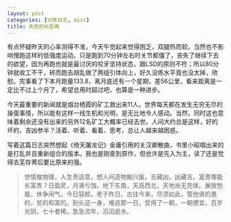 ```yaml
---
layout: post
categories: [训练日志, misc]
title: 失败的长距离
---
```


有点怀疑昨天的心率测得不准，今天午觉起来觉得困乏，双腿热而软。当然也不影响慢跑这样的低强度运动。只是跑到70分钟左右时关节都僵了，丧失了继续下去的欲望，因为再跑也就是最讨厌的咬牙坚持状态，跟LSD的原则不符；所以80分钟就收工不干，转而跑去胡乱做了两组引体向上，好久没练水平竟也没太掉，欣慰。完事看了下本月跑量133.8，离月底还有一个星期，差56公里，看来距离是一定比不过上个月了，希望总用时超过吧，也算是一种进步。

今天最重要的新闻就是烟台栖霞的矿工救出来11人。世界每天都在发生无穷无尽的操蛋事情，所以能有这样一线生机和光明，是无比地令人感动。当然，同时这也意味着剩余还没有出来的另外12名矿工大概率已经去世。人间大约总是这样，好的坏的，吉凶参半？活着、听着、看着、思考，总让人越来越困惑。

写着这篇日志突然想起《倚天屠龙记》金庸引用的关汉卿散曲，书里小昭唱出来的是打乱并且重新组合的版本。我也是刚查到原作，但也许是先入为主，读了还是觉得去芜存菁后要比原来的强。

> 世情推物理，人生贵适意，想人间造物搬兴废。吉藏凶，凶藏吉。富贵哪能长富贵？日盈昃，月满亏蚀。地下东南，天高西北，天地尚无完体。展放愁眉，休争闲气。今日容颜，老于昨日。古往今来，尽须如此，管他贤的愚的，贫的和富的。到头这一身，难逃那一日。受用了一朝，一朝便宜。百岁光阴，七十者稀。急急流年，滔滔逝水。
